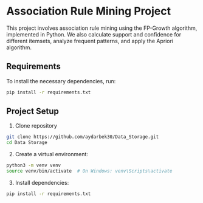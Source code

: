 # Association Rule Mining Project

This project involves association rule mining using the FP-Growth algorithm, implemented in Python. We also calculate support and confidence for different itemsets, analyze frequent patterns, and apply the Apriori algorithm.

## Requirements

To install the necessary dependencies, run:

```bash
pip install -r requirements.txt
```

## Project Setup

1. Clone repository

```bash
git clone https://github.com/aydarbek30/Data_Storage.git
cd Data Storage
```
2. Create a virtual environment:

```bash
python3 -m venv venv
source venv/bin/activate  # On Windows: venv\Scripts\activate
```
3. Install dependencies:
```bash
pip install -r requirements.txt
```



